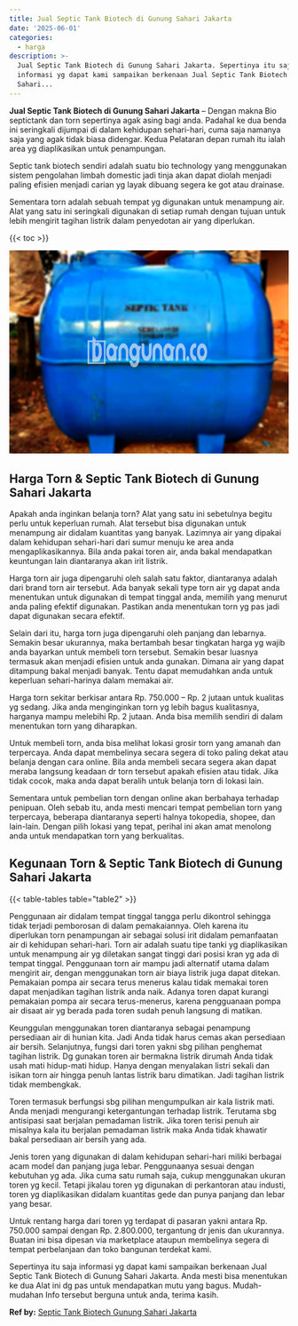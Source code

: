 ```yaml
---
title: Jual Septic Tank Biotech di Gunung Sahari Jakarta
date: '2025-06-01'
categories:
  - harga
description: >-
  Jual Septic Tank Biotech di Gunung Sahari Jakarta. Sepertinya itu saja
  informasi yg dapat kami sampaikan berkenaan Jual Septic Tank Biotech di Gunung
  Sahari...
---
```


**Jual Septic Tank Biotech di Gunung Sahari Jakarta** – Dengan makna Bio septictank dan torn sepertinya agak asing bagi anda. Padahal ke dua benda ini seringkali dijumpai di dalam kehidupan sehari-hari, cuma saja namanya saja yang agak tidak biasa didengar. Kedua Pelataran depan rumah itu ialah area yg diaplikasikan untuk penampungan.

Septic tank biotech sendiri adalah suatu bio technology yang menggunakan sistem pengolahan limbah domestic jadi tinja akan dapat diolah menjadi paling efisien menjadi carian yg layak dibuang segera ke got atau drainase.

Sementara torn adalah sebuah tempat yg digunakan untuk menampung air. Alat yang satu ini seringkali digunakan di setiap rumah dengan tujuan untuk lebih mengirit tagihan listrik dalam penyedotan air yang diperlukan.

{{< toc >}}

![Jual Septic Tank Biotech di Gunung Sahari Jakarta](/images/jual-bio-septictank-44.png)

## Harga Torn & Septic Tank Biotech di Gunung Sahari Jakarta

Apakah anda inginkan belanja torn? Alat yang satu ini sebetulnya begitu perlu untuk keperluan rumah. Alat tersebut bisa digunakan untuk menampung air didalam kuantitas yang banyak. Lazimnya air yang dipakai dalam kehidupan sehari-hari dari sumur menuju ke area anda mengaplikasikannya. Bila anda pakai toren air, anda bakal mendapatkan keuntungan lain diantaranya akan irit listrik.

Harga torn air juga dipengaruhi oleh salah satu faktor, diantaranya adalah dari brand torn air tersebut. Ada banyak sekali type torn air yg dapat anda menentukan untuk digunakan di tempat tinggal anda, memilih yang menurut anda paling efektif digunakan. Pastikan anda menentukan torn yg pas jadi dapat digunakan secara efektif.

Selain dari itu, harga torn juga dipengaruhi oleh panjang dan lebarnya. Semakin besar ukurannya, maka bertambah besar tingkatan harga yg wajib anda bayarkan untuk membeli torn tersebut. Semakin besar luasnya termasuk akan menjadi efisien untuk anda gunakan. Dimana air yang dapat ditampung bakal menjadi banyak. Tentu dapat memudahkan anda untuk keperluan sehari-harinya dalam memakai air.

Harga torn sekitar berkisar antara Rp. 750.000 – Rp. 2 jutaan untuk kualitas yg sedang. Jika anda menginginkan torn yg lebih bagus kualitasnya, harganya mampu melebihi Rp. 2 jutaan. Anda bisa memilih sendiri di dalam menentukan torn yang diharapkan.

Untuk membeli torn, anda bisa melihat lokasi grosir torn yang amanah dan terpercaya. Anda dapat membelinya secara segera di toko paling dekat atau belanja dengan cara online. Bila anda membeli secara segera akan dapat meraba langsung keadaan dr torn tersebut apakah efisien atau tidak. Jika tidak cocok, maka anda dapat beralih untuk belanja torn di lokasi lain.

Sementara untuk pembelian torn dengan online akan berbahaya terhadap penipuan. Oleh sebab itu, anda mesti mencari tempat pembelian torn yang terpercaya, beberapa diantaranya seperti halnya tokopedia, shopee, dan lain-lain. Dengan pilih lokasi yang tepat, perihal ini akan amat menolong anda untuk mendapatkan torn yang berkualitas.

## Kegunaan Torn & Septic Tank Biotech di Gunung Sahari Jakarta

{{< table-tables table="table2" >}}

Penggunaan air didalam tempat tinggal tangga perlu dikontrol sehingga tidak terjadi pemborosan di dalam pemakaiannya. Oleh karena itu diperlukan torn penampungan air sebagai solusi irit didalam pemanfaatan air di kehidupan sehari-hari. Torn air adalah suatu tipe tanki yg diaplikasikan untuk menampung air yg diletakan sangat tinggi dari posisi kran yg ada di tempat tinggal. Penggunaan torn air mampu jadi alternatif utama dalam mengirit air, dengan menggunakan torn air biaya listrik juga dapat ditekan. Pemakaian pompa air secara terus menerus kalau tidak memakai toren dapat menjadikan tagihan listrik anda naik. Adanya toren dapat kurangi pemakaian pompa air secara terus-menerus, karena pengguanaan pompa air disaat air yg berada pada toren sudah penuh langsung di matikan.

Keunggulan menggunakan toren diantaranya sebagai penampung persediaan air di hunian kita. Jadi Anda tidak harus cemas akan persediaan air bersih. Selanjutnya, fungsi dari toren yakni sbg pilihan penghemat tagihan listrik. Dg gunakan toren air bermakna listrik dirumah Anda tidak usah mati hidup-mati hidup. Hanya dengan menyalakan listri sekali dan isikan torn air hingga penuh lantas listrik baru dimatikan. Jadi tagihan listrik tidak membengkak.

Toren termasuk berfungsi sbg pilihan mengumpulkan air kala listrik mati. Anda menjadi mengurangi ketergantungan terhadap listrik. Terutama sbg antisipasi saat berjalan pemadaman listrik. Jika toren terisi penuh air misalnya kala itu berjalan pemadaman listrik maka Anda tidak khawatir bakal persediaan air bersih yang ada.

Jenis toren yang digunakan di dalam kehidupan sehari-hari miliki berbagai acam model dan panjang juga lebar. Penggunaanya sesuai dengan kebutuhan yg ada. Jika cuma satu rumah saja, cukup menggunakan ukuran toren yg kecil. Tetapi jikalau toren yg digunakan di perkantoran atau industi, toren yg diaplikasikan didalam kuantitas gede dan punya panjang dan lebar yang besar.

Untuk rentang harga dari toren yg terdapat di pasaran yakni antara Rp. 750.000 sampai dengan Rp. 2.800.000, tergantung dr jenis dan ukurannya. Buatan ini bisa dipesan via marketplace ataupun membelinya segera di tempat perbelanjaan dan toko bangunan terdekat kami.

Sepertinya itu saja informasi yg dapat kami sampaikan berkenaan Jual Septic Tank Biotech di Gunung Sahari Jakarta. Anda mesti bisa menentukan ke dua Alat ini dg pas untuk mendapatkan mutu yang bagus. Mudah-mudahan Info tersebut berguna untuk anda, terima kasih.

**Ref by:** [Septic Tank Biotech Gunung Sahari Jakarta](https://id.wikipedia.org/wiki/Septic)
